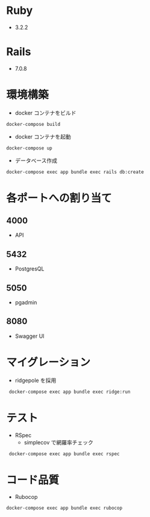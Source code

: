 # Ruby

- 3.2.2

# Rails

- 7.0.8

# 環境構築

- docker コンテナをビルド

```bash
docker-compose build
```

- docker コンテナを起動

```bash
docker-compose up
```

- データベース作成

```bash
docker-compose exec app bundle exec rails db:create
```

# 各ポートへの割り当て

## 4000

- API

## 5432

- PostgresQL

## 5050

- pgadmin

## 8080

- Swagger UI

# マイグレーション

- ridgepole を採用

```bash
 docker-compose exec app bundle exec ridge:run
```

# テスト

- RSpec
  - simplecov で網羅率チェック

```bash
 docker-compose exec app bundle exec rspec
```

# コード品質

- Rubocop

```bash
docker-compose exec app bundle exec rubocop
```
